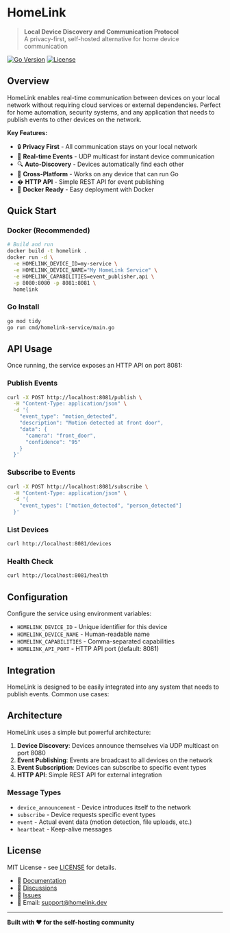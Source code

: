 # HomeLink

> **Local Device Discovery and Communication Protocol**  
> A privacy-first, self-hosted alternative for home device communication

[![Go Version](https://img.shields.io/badge/go-%3E%3D1.19-blue.svg)](https://golang.org/)
[![License](https://img.shields.io/badge/license-MIT-green.svg)](LICENSE)

## Overview

HomeLink enables real-time communication between devices on your local network without requiring cloud services or external dependencies. Perfect for home automation, security systems, and any application that needs to publish events to other devices on the network.

**Key Features:**
- 🔒 **Privacy First** - All communication stays on your local network
- 🚀 **Real-time Events** - UDP multicast for instant device communication  
- 🔍 **Auto-Discovery** - Devices automatically find each other
- 📱 **Cross-Platform** - Works on any device that can run Go
- � **HTTP API** - Simple REST API for event publishing
- 🔧 **Docker Ready** - Easy deployment with Docker

## Quick Start

### Docker (Recommended)

```bash
# Build and run
docker build -t homelink .
docker run -d \
  -e HOMELINK_DEVICE_ID=my-service \
  -e HOMELINK_DEVICE_NAME="My HomeLink Service" \
  -e HOMELINK_CAPABILITIES=event_publisher,api \
  -p 8080:8080 -p 8081:8081 \
  homelink
```

### Go Install
```bash
go mod tidy
go run cmd/homelink-service/main.go
```
## API Usage

Once running, the service exposes an HTTP API on port 8081:

### Publish Events
```bash
curl -X POST http://localhost:8081/publish \
  -H "Content-Type: application/json" \
  -d '{
    "event_type": "motion_detected",
    "description": "Motion detected at front door",
    "data": {
      "camera": "front_door",
      "confidence": "95"
    }
  }'
```

### Subscribe to Events
```bash
curl -X POST http://localhost:8081/subscribe \
  -H "Content-Type: application/json" \
  -d '{
    "event_types": ["motion_detected", "person_detected"]
  }'
```

### List Devices
```bash
curl http://localhost:8081/devices
```

### Health Check
```bash
curl http://localhost:8081/health
```

## Configuration

Configure the service using environment variables:

- `HOMELINK_DEVICE_ID` - Unique identifier for this device
- `HOMELINK_DEVICE_NAME` - Human-readable name  
- `HOMELINK_CAPABILITIES` - Comma-separated capabilities
- `HOMELINK_API_PORT` - HTTP API port (default: 8081)

## Integration

HomeLink is designed to be easily integrated into any system that needs to publish events. Common use cases:

## Architecture

HomeLink uses a simple but powerful architecture:

1. **Device Discovery**: Devices announce themselves via UDP multicast on port 8080
2. **Event Publishing**: Events are broadcast to all devices on the network
3. **Event Subscription**: Devices can subscribe to specific event types
4. **HTTP API**: Simple REST API for external integration

### Message Types
- `device_announcement` - Device introduces itself to the network
- `subscribe` - Device requests specific event types  
- `event` - Actual event data (motion detection, file uploads, etc.)
- `heartbeat` - Keep-alive messages

## License

MIT License - see [LICENSE](LICENSE) for details.

- 📖 [Documentation](https://homelink.dev/docs)
- 💬 [Discussions](https://github.com/yourusername/homelink/discussions)  
- 🐛 [Issues](https://github.com/yourusername/homelink/issues)
- 📧 Email: support@homelink.dev

---

**Built with ❤️ for the self-hosting community**